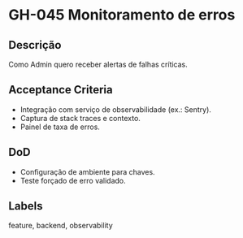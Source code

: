<!--
ID: GH-045
Epic: Monitoring & Observability
Phase: 5
-->

# GH-045 Monitoramento de erros

## Descrição

Como Admin quero receber alertas de falhas críticas.

## Acceptance Criteria

- Integração com serviço de observabilidade (ex.: Sentry).
- Captura de stack traces e contexto.
- Painel de taxa de erros.

## DoD

- Configuração de ambiente para chaves.
- Teste forçado de erro validado.

## Labels

feature, backend, observability
